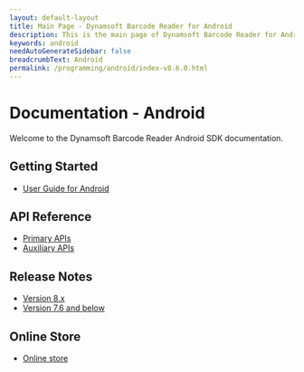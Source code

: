 ```yaml
---
layout: default-layout
title: Main Page - Dynamsoft Barcode Reader for Android
description: This is the main page of Dynamsoft Barcode Reader for Android SDK.
keywords: android
needAutoGenerateSidebar: false
breadcrumbText: Android
permalink: /programming/android/index-v8.6.0.html
---
```



# Documentation - Android

Welcome to the Dynamsoft Barcode Reader Android SDK documentation.

## Getting Started

- [User Guide for Android](user-guide.html)

## API Reference

- [Primary APIs](api-reference/primary-index.html)
- [Auxiliary APIs](api-reference/auxiliary-index.html)

## Release Notes

- [Version 8.x](release-notes/android-8.html)
- [Version 7.6 and below](release-notes/android-7.html)

## Online Store

- <a href="https://www.dynamsoft.com/store/dynamsoft-barcode-reader/#mobile" target="_blank">Online store</a>
